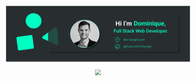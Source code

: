 <img src="/frame.png" alt="Alt text" title="Optional title">

<p align=center>  
  <img align=center src="https://github-readme-stats.vercel.app/api?username=d-burger&show_icons=true&title_color=e4bf7a">
</p>



<!--
**d-burger/d-burger** is a ✨ _special_ ✨ repository because its `README.md` (this file) appears on your GitHub profile.

Here are some ideas to get you started:

- 🔭 I’m currently working on ...
- 🌱 I’m currently learning ...
- 👯 I’m looking to collaborate on ...
- 🤔 I’m looking for help with ...
- 💬 Ask me about ...
- 📫 How to reach me: ...
- 😄 Pronouns: ...
- ⚡ Fun fact: ...
-->

